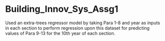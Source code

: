 # Building_Innov_Sys_Assg1
Used an extra-trees regressor model by taking Para 1-8 and year as inputs in each section to perform regression upon this dataset for predicting values of Para 9-13 for the 10th year of each section.
